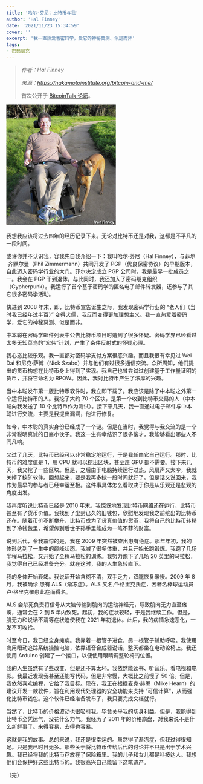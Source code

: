 ```yaml
---
title: '哈尔·芬尼：比特币与我'
author: 'Hal Finney'
date: '2021/11/23 15:34:59'
cover: ''
excerpt: '我一直热爱着密码学，爱它的神秘莫测、似是而非'
tags:
- 密码朋克
---
```



> *作者：Hal Finney*
>
> *来源：<https://nakamotoinstitute.org/bitcoin-and-me/>*
>
> 首次公开于 [BitcoinTalk 论坛](https://bitcointalk.org/index.php?topic=155054.msg1643833#msg1643833)。



![Finney](../images/bitcoin-and-me-by-Hal-Finney/-finney.jpg)

我想我应该将过去四年的经历记录下来。无论对比特币还是对我，这都是不平凡的一段时间。

或许你并不认识我，容我先自我介绍一下：我叫哈尔·芬尼（Hal Finney），与菲尔·齐默尔曼（Phil Zimmermann）共同开发了 PGP（优良保密协议）的早期版本，自此迈入密码学行业的大门。菲尔决定成立 PGP 公司时，我是最早一批成员之一。我会在 PGP 干到退休。与此同时，我还加入了密码朋克组织（Cypherpunk）。我运行了首个基于密码学的匿名电子邮件转发器，还参与了其它很多密码学活动。

快进到 2008 年末，即，比特币宣告诞生之际，我发现密码学行业的 “老人们（当时我已经年过半百）” 变得犬儒，我反而变得更加理想主义。我一直热爱着密码学，爱它的神秘莫测、似是而非。

中本聪在密码学邮件列表中公告比特币项目时遭到了很多怀疑。密码学界已经看过太多无知菜鸟的“宏伟”计划，产生了条件反射式的怀疑心理。

我心态比较乐观。我一直都对密码学支付方案很感兴趣。而且我很有幸见过 Wei Dai 和尼克·萨博（Nick Szabo）并与他们有过很多通信交流。众所周知，他们提出的货币构想在比特币身上得到了实现。我自己也曾尝试过创建基于工作量证明的货币，并将它命名为 RPOW。因此，我对比特币产生了浓厚的兴趣。

当中本聪发布第一版比特币软件时，我立即下载了。我应该是除了中本聪之外第一个运行比特币的人。我挖了大约 70 个区块，是第一个收到比特币交易的人（中本聪向我发送了 10 个比特币作为测试）。接下来几天，我一直通过电子邮件与中本聪进行交流，主要是我提出漏洞，他进行修复。

如今，中本聪的真实身份已经成了一个谜。但是在当时，我觉得与我交流的是一个非常聪明真诚的日裔小伙子。我这一生有幸结识了很多俊才，我能够看出哪些人不同凡响。

又过了几天，比特币已经可以非常稳定地运行，于是我任由它自己运行。那时，比特币的难度值是 1，用 CPU 就可以挖出区块，甚至连 GPU 都不需要。接下来几天，我又挖了一些区块。但是，之后由于电脑持续运行过热，风扇声又太吵，我就关掉了挖矿软件。回想起来，要是我再多挖一段时间就好了。但是话又说回来，我作为最早的参与者已经幸运至极。这件事具体怎么看取决于你是从乐观还是悲观的角度出发。

我再度听说比特币已经是 2010 年末。我惊讶地发现比特币网络还在运行，比特币甚至有了货币价值。我找到了尘封已久的旧钱包，欣慰地发现我之前挖出的比特币还在。随着币价不断攀升，比特币成为了货真价值的货币，我将自己的比特币转移到了冷钱包里，希望传到后世子孙手里能成为一笔不菲的财富。

说到后代，令我震惊的是，我在 2009 年突然被查出患有绝症。那年年初，我的体形达到了一生中的巅峰状态。我减了很多体重，并且开始长跑锻炼。我跑了几场半程马拉松，又开始了全程马拉松的训练。我努力跑下了几场 20 英里的马拉松，我觉得自己已经准备充分。就在这时，我的人生急转直下。

我的身体开始衰竭。我说话开始含糊不清，双手乏力，双腿恢复缓慢。2009 年 8 月，我被确诊 患有 ALS（渐冻症）。ALS 又名卢·格里克氏症，因著名棒球运动员卢·格里克罹患此症而得名。

ALS 会杀死负责将信号从大脑传输到肌肉的运动神经元，导致肌肉无力直至瘫痪，通常会在 2 到 5 年内致死。起初，我的症状较轻，于是我继续工作。但是，肌无力和说话不清等症状迫使我在 2021 年初退休。此后，我的病情急速恶化，一发不可收拾。

时至今日，我已经全身瘫痪。我靠着一根管子进食，另一根管子辅助呼吸。我使用商用眼动追踪系统操控电脑，依靠语音合成器说话，整天都坐在电动轮椅上。我还使用 Arduino 创建了一个接口，以便使用眼睛调整轮椅的位置。

我的人生虽然有了些改变，但是还不算太坏。我依然能读书、听音乐、看电视和电影。我最近发现我甚至还能写代码，但是非常慢，大概比之前慢了 50 倍。但是，我依然喜欢编程，它给了我目标。现在，我正在根据麦克·赫恩（Mike Hearn）的建议开发一款软件，旨在利用现代处理器的安全功能来支持 “可信计算”，从而强化比特币钱包。这个软件已经准备发布了，我只要完成文档就行。

当然了，比特币的价格波动也很吸引我。毕竟关乎我的切身利益。但是，我能得到比特币全凭运气，没花什么力气。我经历了 2011 年的价格崩盘，对我来说不是什么新鲜事了。来得容易，去得也容易。

这就是我的故事。总的来说，我还是很幸运的。虽然得了渐冻症，但我过得很知足。只是我已时日无多。那些关于将比特币传给后代的讨论并不只是出于学术兴趣。我已经将我的比特币存放在了保险箱里。我的儿子和女儿都是科技达人。我想他们会保护好这些比特币的。我很高兴自己能留下这笔遗产。

（完）